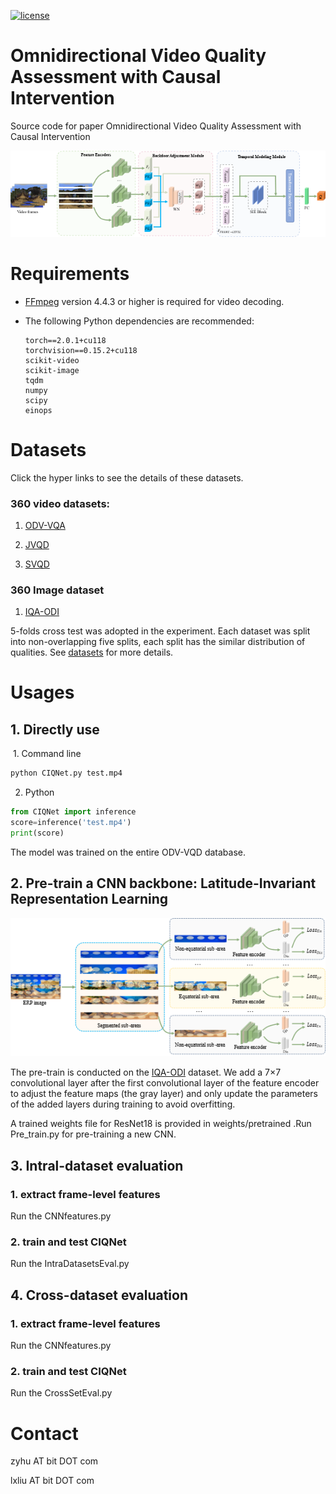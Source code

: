 [![license](https://img.shields.io/badge/-LICENSE-green)](https://github.com/Aca4peop/CIQNet/blob/main/LICENSE)

#   Omnidirectional  Video Quality Assessment with Causal Intervention

Source code for paper  Omnidirectional  Video Quality Assessment with Causal Intervention  

![image-20231210212846649](./Readme.assets/image-20231210212846649.png)

# Requirements

- [FFmpeg](http://ffmpeg.org/) version 4.4.3 or higher is required for video decoding.

- The following Python dependencies are recommended:

  ```
  torch==2.0.1+cu118
  torchvision==0.15.2+cu118
  scikit-video
  scikit-image
  tqdm
  numpy
  scipy
  einops
  ```

  

# Datasets

Click the hyper links to see the details of these datasets.

### 360 video datasets:

1. [ODV-VQA](https://github.com/Archer-Tatsu/VQA-ODV)

2. [JVQD](http://data.etrovub.be/qualitydb/judder-vqa/)

3. [SVQD](https://github.com/Telecommunication-Telemedia-Assessment/360_streaming_video_quality_dataset)

   

### 360 Image dataset

1. [IQA-ODI](https://github.com/yanglixiaoshen/SAP-Net)

5-folds cross test was adopted in the experiment. Each dataset was split into non-overlapping five splits, each split has the similar distribution of qualities. See [datasets](./datasets/Readme.md) for more details.

# Usages

## 1. Directly use

​		1. Command line

```bash
python CIQNet.py test.mp4
```

2. Python

```python
from CIQNet import inference
score=inference('test.mp4')
print(score)
```

The model was trained on the entire ODV-VQD database.

## 2. Pre-train a CNN backbone: Latitude-Invariant Representation Learning

![image-20231210213227928](./Readme.assets/image-20231210213227928.png)

The pre-train is conducted on the [IQA-ODI](https://github.com/yanglixiaoshen/SAP-Net) dataset. We add a 7×7 convolutional layer after the first convolutional layer of the feature encoder to adjust the feature maps (the gray layer) and only update the parameters of the added layers during training to avoid overfitting.

A trained weights file for ResNet18 is provided in weights/pretrained .Run Pre_train.py for pre-training a new CNN.

##  3. Intral-dataset evaluation

### 1. extract frame-level features

Run the CNNfeatures.py

### 2. train and test CIQNet

Run the IntraDatasetsEval.py

## 4. Cross-dataset evaluation

### 1. extract frame-level features

Run the CNNfeatures.py

### 2. train and test CIQNet

Run the CrossSetEval.py

# Contact

zyhu AT bit DOT com

lxliu  AT bit DOT com

